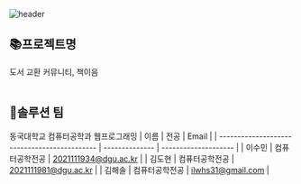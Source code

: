 ![header](https://capsule-render.vercel.app/api?type=waving&color=gradient&height=304&section=header&text=책이음&fontSize=80&desc=Book%20Share%20Community&descAlignY=75&fontColor=645A5A)
<br>
## 📚프로젝트명
도서 교환 커뮤니티, 책이음
<br><br>

## 👩솔루션 팀
동국대학교 컴퓨터공학과 웹프로그래밍
| 이름                                         | 전공           | Email                |
| -------------------------------------------- | --------------  | -------------------- |
| 이수민 | 컴퓨터공학전공      | 2021111934@dgu.ac.kr |
| 김도현 | 컴퓨터공학전공      | 2021111981@dgu.ac.kr |
| 김해솔 | 컴퓨터공학전공      | ilwhs31@gmail.com |
